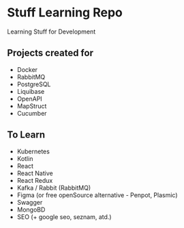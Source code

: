# Stuff Learning Repo

Learning Stuff for Development

## Projects created for

- Docker
- RabbitMQ
- PostgreSQL
- Liquibase
- OpenAPI
- MapStruct
- Cucumber

## To Learn

- Kubernetes
- Kotlin
- React
- React Native
- React Redux
- Kafka / Rabbit (RabbitMQ)
- Figma (or free openSource alternative - Penpot, Plasmic)
- Swagger
- MongoBD
- SEO (+ google seo, seznam, atd.)

